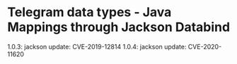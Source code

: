 # Telegram data types - Java Mappings through Jackson Databind

1.0.3: jackson update: CVE-2019-12814
1.0.4: jackson update: CVE-2020-11620
